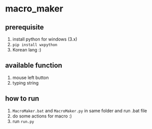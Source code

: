 # macro_maker

## prerequisite
1. install python for windows (3.x)
2. `pip install wxpython`
3. Korean lang :)

## available function
1. mouse left button
2. typing string

## how to run
1. `MacroMaker.bat` and `MacroMaker.py` in same folder and run .bat file
2. do some actions for macro :)
3. run `run.py`
